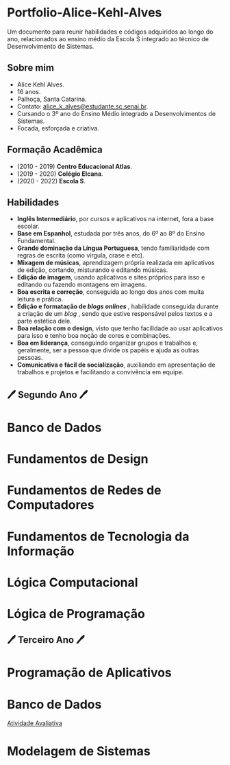 # Portfolio-Alice-Kehl-Alves
Um documento para reunir habilidades e códigos adquiridos ao longo do ano, relacionados ao ensino médio da Escola S integrado ao técnico de Desenvolvimento de Sistemas.

## Sobre mim

* Alice Kehl Alves.
* 16 anos.
* Palhoça, Santa Catarina.
* Contato: alice_k_alves@estudante.sc.senai.br.
* Cursando o 3º ano do Ensino Médio integrado a Desenvolvimentos de Sistemas.
* Focada, esforçada e criativa.

## Formação Acadêmica

* (2010 - 2019) <b>Centro Educacional Atlas</b>.
* (2019 - 2020) <b>Colégio Elcana</b>.
* (2020 - 2022) <b>Escola S</b>.

## Habilidades

* <b>Inglês Intermediário</b>, por cursos e aplicativos na internet, fora a base escolar.
* <b>Base em Espanhol</b>, estudada por três anos, do 6º ao 8º do Ensino Fundamental.
* <b>Grande dominação da Língua Portuguesa</b>, tendo familiaridade com regras de escrita (como vírgula, crase e etc).
* <b>Mixagem de músicas</b>, aprendizagem própria realizada em aplicativos de edição, cortando, misturando e editando músicas.
* <b>Edição de imagem</b>, usando aplicativos e sites próprios para isso e editando ou fazendo montagens em imagens.
* <b>Boa escrita e correção</b>, conseguida ao longo dos anos com muita leitura e prática.
* <b>Edição e formatação de<i> blogs onlines </i> </b>, habilidade conseguida durante a criação de um <i> blog </i>, sendo que estive responsável pelos textos e a parte estética dele.
* <b>Boa relação com o design</b>, visto que tenho facilidade ao usar aplicativos para isso e tenho boa noção de cores e combinações.
* <b>Boa em liderança</b>, conseguindo organizar grupos e trabalhos e, geralmente, ser a pessoa que divide os papéis e ajuda as outras pessoas.
* <b>Comunicativa e fácil de socialização</b>, auxiliando em apresentação de trabalhos e projetos e facilitando a convivência em equipe.

## <b>🖊 Segundo Ano 🖊</b>

# Banco de Dados

# Fundamentos de Design

# Fundamentos de Redes de Computadores

# Fundamentos de Tecnologia da Informação

# Lógica Computacional

# Lógica de Programação

## <b>🖊 Terceiro Ano 🖊</b>

# Programação de Aplicativos

# Banco de Dados

[Atividade Avaliativa](https://github.com/alicekal/Portfolio-Alice-Kehl-Alves/blob/main/bancodedados/atividadeavaliativa.sql)

# Modelagem de Sistemas

